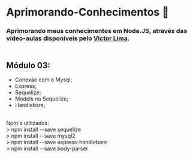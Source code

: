 # Aprimorando-Conhecimentos :mag_right:

### Aprimorando meus conhecimentos em Node.JS, através das vídeo-aulas disponíveis pelo [Victor Lima](https://www.youtube.com/watch?v=LLqq6FemMNQ&list=PLJ_KhUnlXUPtbtLwaxxUxHqvcNQndmI4B&index=2&ab_channel=VictorLima-GuiadoProgramador). <br><br>


## Módulo 03: 
* Conexão com o Mysql;
* Express;
* Sequelize;
* Models no Sequelize;
* Handlebars;

<br>
Npm's utilizados: <br>
> npm install --save sequelize <br>
> npm install --save mysql2 <br>
> npm install --save express-handlebars<br>
> npm install --save body-parser<br>
